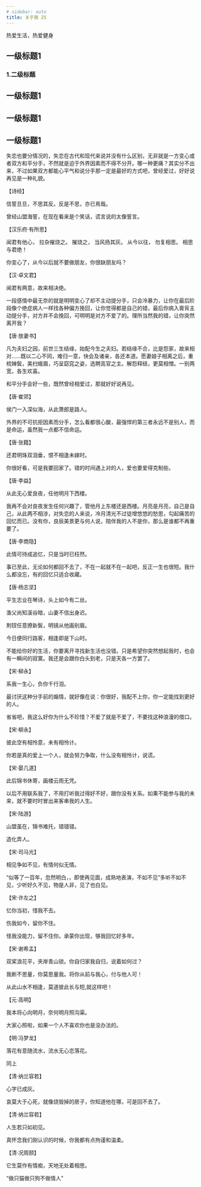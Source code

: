 ```yaml
---
# sidebar: auto
title: 关于我 ZS
---
```

热爱生活，热爱健身

## 一级标题1
### 1.二级标题
## 一级标题1
## 一级标题1
## 一级标题1






失恋也要分情况的，失恋在古代和现代来说并没有什么区别，无非就是一方变心或者双方和平分手，不然就是迫于外界因素而不得不分开。哪一种更痛？其实分不出来，不过如果双方都能心平气和说分手那一定是最好的方式吧，曾经爱过，好好说再见是一种礼貌。



【诗经】

信誓旦旦，不思其反。反是不思，亦已焉哉。

曾经山盟海誓，在现在看来是个笑话，谎言说的太像誓言。



【汉乐府·有所思】

闻君有他心， 拉杂摧烧之。 摧烧之， 当风扬其灰。 从今以往， 勿复相思。 相思与君绝！

你变心了，从今以后就不要做朋友，你很缺朋友吗？



【汉·卓文君】

闻君有两意，故来相决绝。

一段感情中最无奈的就是明明变心了却不主动提分手，只会冷暴力，让你在最后阶段像个绝症病人一样找各种偏方挽回，让你觉得都是自己的错，最后你病入膏肓主动提分手，对方并不会挽回，可明明是对方不爱了的。理所当然我的错，让你突然离开我？



【唐·放妻书】

凡为夫妇之因，前世三生结缘，始配今生之夫妇。若结缘不合，比是怨家，故来相对……既以二心不同，难归一意，快会及诸亲，各还本道。愿妻娘子相离之后，重梳婵鬓，美扫蛾眉，巧呈窈窕之姿，选聘高官之主。解怨释结，更莫相憎。一别两宽，各生欢喜。

和平分手会好一些，既然曾经相爱过，那就好好说再见。



【唐·崔郊】

侯门一入深似海，从此萧郎是路人。

外界的不可抗拒因素而分手，怎么看都很心酸，最强悍的第三者永远不是别人，而是命运，虽然我一点都不信命运。



【唐·张籍】

还君明珠双泪垂，恨不相逢未嫁时。

你很好看，可是我要回家了。错的时间遇上对的人，爱也要爱得克制些。



【唐·李益】

从此无心爱良夜，任他明月下西楼。

我再不会对良夜发生任何兴趣了，管他月上东楼还是西楼。月亮是月亮，自己是自己，从此两不相涉，对失恋的人来说，冷月清光不过徒增悠悠的愁思，勾起痛苦的回忆而已。没有你，良辰美景更与何人说，陪伴我的人不是你，那么是谁都不再重要了。



【唐·李商隐】

此情可待成追忆，只是当时已枉然。

事已至此，无论如何都回不去了，不在一起就不在一起吧，反正一生也很短。我什么都没忘，有的回忆只适合收藏。



【唐·杨志坚】

平生志业在琴诗，头上如今有二丝。

渔父尚知溪谷暗，山妻不信出身迟。

荆钗任意撩新鬓，明镜从他画别眉。

今日便同行路客，相逢即是下山时。

不能给你好的生活，你要离开寻找新生活也没错。只是希望你突然想起我时，也会有一瞬间的寂寞。我还是会跟你白头到老，只是天各一方罢了。



【宋·柳永】

系我一生心，负你千行泪。

最讨厌这种分手前的煽情，就好像在说：你很好，我配不上你，你一定能找到更好的人。

省省吧，我这么好你为什么不珍惜？不爱了就是不爱了，不要找这种浪漫的借口。



【宋·柳永】

彼此空有相怜意，未有相怜计。

你若是真的爱上一个人，就会努力争取，什么没有相怜计，说谎。



【宋·晏几道】

此后锦书休寄，画楼云雨无凭。

以后不用联系我了，不用打听我过得好不好，跟你没有关系。如果不能参与我的未来，就不要时时冒出来客串我的人生。



【宋·陆游】

山盟虽在，锦书难托，错错错。

造化弄人。



【宋·司马光】

相见争如不见，有情何似无情。

“似等了一百年，忽然明白，，即使再见面，成熟地表演，不如不见”多听不如不见，少听好久不见，物是人非，见了也白见。



【宋·许左之】

忆你当初，惜我不去。

伤我如今，留你不住。

怪我没能力，留不住你。承蒙你出现，够我回忆好多年。



【宋·谢希孟】

双桨浪花平，夹岸青山锁。你自归家我自归，说着如何过？

我断不思量，你莫思量我。将你从前与我心，付与他人可！

从此山水不相逢，莫道彼此长与短,就这样吧！



【元·高明】

我本将心向明月，奈何明月照沟渠。

大家心照啦，如果一个人不喜欢你也是没办法的。



【明·冯梦龙】

落花有意随流水，流水无心恋落花。

同上



【清·纳兰容若】

心字已成灰。

哀莫大于心死，就像烧毁掉的房子，你知道他在哪，可是回不去了。



【清·纳兰容若】

人生若只如初见。

真怀念我们刚认识的时候，你我都有点拘谨和温柔。



【清·况周颐】

它生莫作有情痴，天地无处着相思。

“做只猫做只狗不做情人”